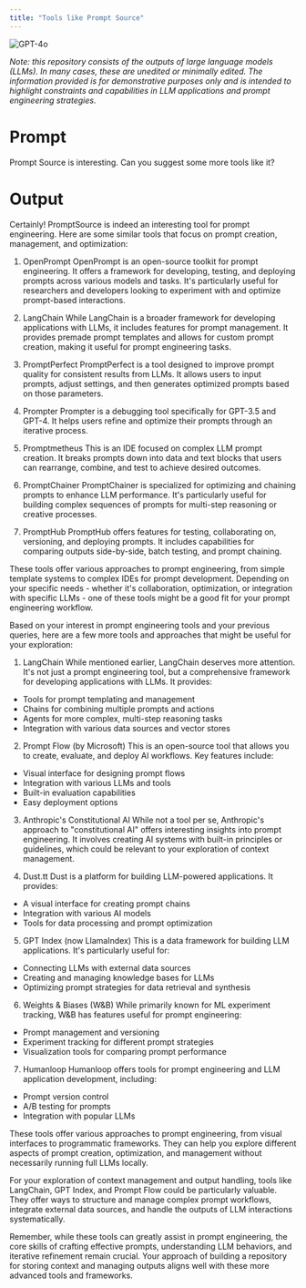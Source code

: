 ```yaml
---
title: "Tools like Prompt Source"
---
```

![GPT-4o](https://img.shields.io/badge/GPT--4o-3333FF?style=for-the-badge&logo=openai&logoColor=white)



*Note: this repository consists of the outputs of large language models (LLMs). In many cases, these are unedited or minimally edited. The information provided is for demonstrative purposes only and is intended to highlight constraints and capabilities in LLM applications and prompt engineering strategies.*


# Prompt

Prompt Source is interesting. Can you suggest some more tools like it?

# Output

Certainly! PromptSource is indeed an interesting tool for prompt engineering. Here are some similar tools that focus on prompt creation, management, and optimization:

1. OpenPrompt
OpenPrompt is an open-source toolkit for prompt engineering. It offers a framework for developing, testing, and deploying prompts across various models and tasks. It's particularly useful for researchers and developers looking to experiment with and optimize prompt-based interactions.

2. LangChain
While LangChain is a broader framework for developing applications with LLMs, it includes features for prompt management. It provides premade prompt templates and allows for custom prompt creation, making it useful for prompt engineering tasks.

3. PromptPerfect
PromptPerfect is a tool designed to improve prompt quality for consistent results from LLMs. It allows users to input prompts, adjust settings, and then generates optimized prompts based on those parameters.

4. Prompter
Prompter is a debugging tool specifically for GPT-3.5 and GPT-4. It helps users refine and optimize their prompts through an iterative process.

5. Promptmetheus
This is an IDE focused on complex LLM prompt creation. It breaks prompts down into data and text blocks that users can rearrange, combine, and test to achieve desired outcomes.

6. PromptChainer
PromptChainer is specialized for optimizing and chaining prompts to enhance LLM performance. It's particularly useful for building complex sequences of prompts for multi-step reasoning or creative processes.

7. PromptHub
PromptHub offers features for testing, collaborating on, versioning, and deploying prompts. It includes capabilities for comparing outputs side-by-side, batch testing, and prompt chaining.

These tools offer various approaches to prompt engineering, from simple template systems to complex IDEs for prompt development. Depending on your specific needs - whether it's collaboration, optimization, or integration with specific LLMs - one of these tools might be a good fit for your prompt engineering workflow.

 Based on your interest in prompt engineering tools and your previous queries, here are a few more tools and approaches that might be useful for your exploration:

1. LangChain
While mentioned earlier, LangChain deserves more attention. It's not just a prompt engineering tool, but a comprehensive framework for developing applications with LLMs. It provides:
- Tools for prompt templating and management
- Chains for combining multiple prompts and actions
- Agents for more complex, multi-step reasoning tasks
- Integration with various data sources and vector stores

2. Prompt Flow (by Microsoft)
This is an open-source tool that allows you to create, evaluate, and deploy AI workflows. Key features include:
- Visual interface for designing prompt flows
- Integration with various LLMs and tools
- Built-in evaluation capabilities
- Easy deployment options

3. Anthropic's Constitutional AI
While not a tool per se, Anthropic's approach to "constitutional AI" offers interesting insights into prompt engineering. It involves creating AI systems with built-in principles or guidelines, which could be relevant to your exploration of context management.

4. Dust.tt
Dust is a platform for building LLM-powered applications. It provides:
- A visual interface for creating prompt chains
- Integration with various AI models
- Tools for data processing and prompt optimization

5. GPT Index (now LlamaIndex)
This is a data framework for building LLM applications. It's particularly useful for:
- Connecting LLMs with external data sources
- Creating and managing knowledge bases for LLMs
- Optimizing prompt strategies for data retrieval and synthesis

6. Weights & Biases (W&B)
While primarily known for ML experiment tracking, W&B has features useful for prompt engineering:
- Prompt management and versioning
- Experiment tracking for different prompt strategies
- Visualization tools for comparing prompt performance

7. Humanloop
Humanloop offers tools for prompt engineering and LLM application development, including:
- Prompt version control
- A/B testing for prompts
- Integration with popular LLMs

These tools offer various approaches to prompt engineering, from visual interfaces to programmatic frameworks. They can help you explore different aspects of prompt creation, optimization, and management without necessarily running full LLMs locally.

For your exploration of context management and output handling, tools like LangChain, GPT Index, and Prompt Flow could be particularly valuable. They offer ways to structure and manage complex prompt workflows, integrate external data sources, and handle the outputs of LLM interactions systematically.

Remember, while these tools can greatly assist in prompt engineering, the core skills of crafting effective prompts, understanding LLM behaviors, and iterative refinement remain crucial. Your approach of building a repository for storing context and managing outputs aligns well with these more advanced tools and frameworks.

 